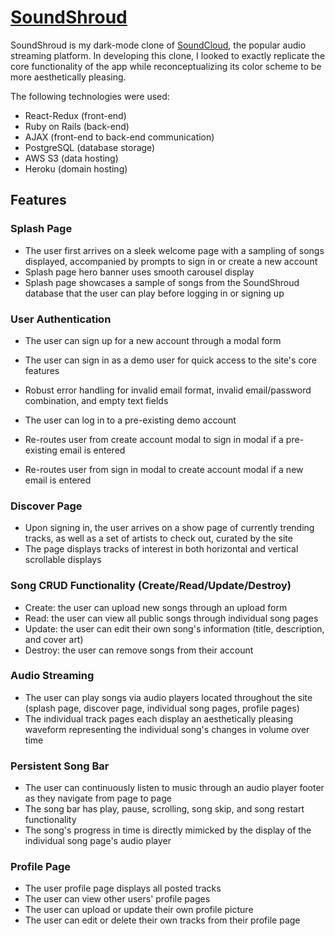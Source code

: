 # [SoundShroud](http://soundshroud000.herokuapp.com/#/)

SoundShroud is my dark-mode clone of [SoundCloud](https://soundcloud.com/discover), the popular audio streaming platform. In developing this clone, I looked to exactly replicate the core functionality of the app while reconceptualizing its color scheme to be more aesthetically pleasing.

The following technologies were used:
- React-Redux (front-end)
- Ruby on Rails (back-end)
- AJAX (front-end to back-end communication)
- PostgreSQL (database storage)
- AWS S3 (data hosting)
- Heroku (domain hosting)

## Features

### Splash Page
- The user first arrives on a sleek welcome page with a sampling of songs displayed, accompanied by prompts to sign in or create a new account
- Splash page hero banner uses smooth carousel display
- Splash page showcases a sample of songs from the SoundShroud database that the user can play before logging in or signing up

### User Authentication
- The user can sign up for a new account through a modal form

- The user can sign in as a demo user for quick access to the site's core features

- Robust error handling for invalid email format, invalid email/password combination, and empty text fields

- The user can log in to a pre-existing demo account

- Re-routes user from create account modal to sign in modal if a pre-existing email is entered
- Re-routes user from sign in modal to create account modal if a new email is entered

### Discover Page
- Upon signing in, the user arrives on a show page of currently trending tracks, as well as a set of artists to check out, curated by the site
- The page displays tracks of interest in both horizontal and vertical scrollable displays

### Song CRUD Functionality (Create/Read/Update/Destroy)
- Create: the user can upload new songs through an upload form
- Read: the user can view all public songs through individual song pages
- Update: the user can edit their own song's information (title, description, and cover art)
- Destroy: the user can remove songs from their account

### Audio Streaming
- The user can play songs via audio players located throughout the site (splash page, discover page, individual song pages, profile pages)
- The individual track pages each display an aesthetically pleasing waveform representing the individual song's changes in volume over time

### Persistent Song Bar
- The user can continuously listen to music through an audio player footer as they navigate from page to page
- The song bar has play, pause, scrolling, song skip, and song restart functionality
- The song's progress in time is directly mimicked by the display of the individual song page's audio player

### Profile Page
- The user profile page displays all posted tracks
- The user can view other users' profile pages
- The user can upload or update their own profile picture
- The user can edit or delete their own tracks from their profile page
